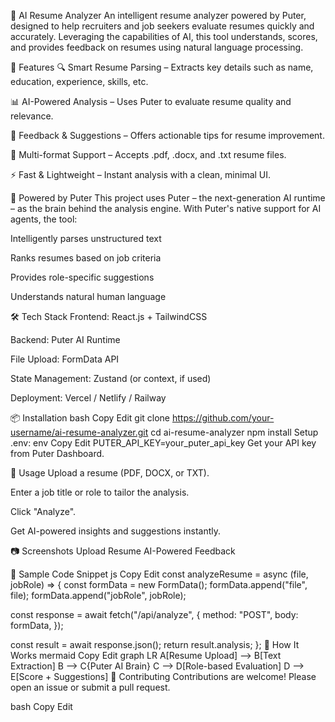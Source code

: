 🧠 AI Resume Analyzer
An intelligent resume analyzer powered by Puter, designed to help recruiters and job seekers evaluate resumes quickly and accurately. Leveraging the capabilities of AI, this tool understands, scores, and provides feedback on resumes using natural language processing.

🚀 Features
🔍 Smart Resume Parsing – Extracts key details such as name, education, experience, skills, etc.

📊 AI-Powered Analysis – Uses Puter to evaluate resume quality and relevance.

📝 Feedback & Suggestions – Offers actionable tips for resume improvement.

📁 Multi-format Support – Accepts .pdf, .docx, and .txt resume files.

⚡ Fast & Lightweight – Instant analysis with a clean, minimal UI.

🧠 Powered by Puter
This project uses Puter – the next-generation AI runtime – as the brain behind the analysis engine. With Puter's native support for AI agents, the tool:

Intelligently parses unstructured text

Ranks resumes based on job criteria

Provides role-specific suggestions

Understands natural human language

🛠️ Tech Stack
Frontend: React.js + TailwindCSS

Backend: Puter AI Runtime

File Upload: FormData API

State Management: Zustand (or context, if used)

Deployment: Vercel / Netlify / Railway

📦 Installation
bash
Copy
Edit
git clone https://github.com/your-username/ai-resume-analyzer.git
cd ai-resume-analyzer
npm install
Setup .env:
env
Copy
Edit
PUTER_API_KEY=your_puter_api_key
Get your API key from Puter Dashboard.

🧪 Usage
Upload a resume (PDF, DOCX, or TXT).

Enter a job title or role to tailor the analysis.

Click "Analyze".

Get AI-powered insights and suggestions instantly.

📷 Screenshots
Upload Resume	AI-Powered Feedback

🧩 Sample Code Snippet
js
Copy
Edit
const analyzeResume = async (file, jobRole) => {
  const formData = new FormData();
  formData.append("file", file);
  formData.append("jobRole", jobRole);

  const response = await fetch("/api/analyze", {
    method: "POST",
    body: formData,
  });

  const result = await response.json();
  return result.analysis;
};
🤖 How It Works
mermaid
Copy
Edit
graph LR
A[Resume Upload] --> B[Text Extraction]
B --> C{Puter AI Brain}
C --> D[Role-based Evaluation]
D --> E[Score + Suggestions]
👥 Contributing
Contributions are welcome! Please open an issue or submit a pull request.

bash
Copy
Edit

